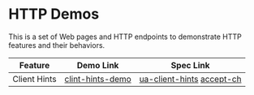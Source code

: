 # HTTP Demos

This is a set of Web pages and HTTP endpoints to demonstrate HTTP features and their behaviors.

Feature         | Demo Link | Spec Link
---             | ---       | ---
Client Hints    | [clint-hints-demo][clint-hints-demo] | [ua-client-hints][ua-client-hints] [accept-ch][accept-ch]

[clint-hints-demo]: https://http.harttle.com/client-hints
[ua-client-hints]: https://wicg.github.io/ua-client-hints/
[accept-ch]: https://www.rfc-editor.org/rfc/rfc8942#section-3.1